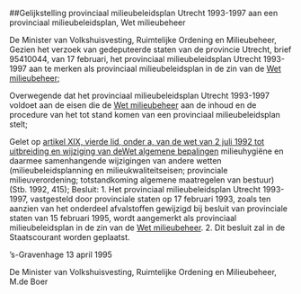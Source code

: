 <meta http-equiv='Content-Type' content='text/html; charset=utf-8' />

##Gelijkstelling provinciaal milieubeleidsplan Utrecht 1993-1997 aan een provinciaal milieubeleidsplan, Wet milieubeheer

De Minister van Volkshuisvesting, Ruimtelijke Ordening en Milieubeheer,  
Gezien het verzoek van gedeputeerde staten van de provincie Utrecht, brief 95410044, van 17 februari, het provinciaal milieubeleidsplan Utrecht 1993-1997 aan te merken als provinciaal milieubeleidsplan in de zin van de [Wet milieubeheer](../../../../../../../../../../wet/wet/milieubeheer/BWBR0003245/README.md);

Overwegende dat het provinciaal milieubeleidsplan Utrecht 1993-1997 voldoet aan de eisen die de [Wet milieubeheer](../../../../../../../../../../wet/wet/milieubeheer/BWBR0003245/README.md) aan de inhoud en de procedure van het tot stand komen van een provinciaal milieubeleidsplan stelt;

Gelet op [artikel XIX, vierde lid, onder a, van de wet van 2 juli 1992 tot uitbreiding en wijziging van deWet algemene bepalingen](../../../../../../../../../../wet/wet/algemene/bepalingen/BWBR0001833/README.md) milieuhygiëne en daarmee samenhangende wijzigingen van andere wetten (milieubeleidsplanning en milieukwaliteitseisen; provinciale milieuverordening; totstandkoming algemene maatregelen van bestuur) (Stb. 1992, 415);
Besluit:     1. Het provinciaal milieubeleidsplan Utrecht 1993-1997, vastgesteld door provinciale staten op 17 februari 1993, zoals ten aanzien van het onderdeel afvalstoffen gewijzigd bij besluit van provinciale staten van 15 februari 1995, wordt aangemerkt als provinciaal milieubeleidsplan in de zin van de [Wet milieubeheer](../../../../../../../../../../wet/wet/milieubeheer/BWBR0003245/README.md). 2. Dit besluit zal in de Staatscourant worden geplaatst.     

’s-Gravenhage 
13 april 1995    

De 
Minister van Volkshuisvesting, Ruimtelijke Ordening en Milieubeheer, 
M.de Boer    
